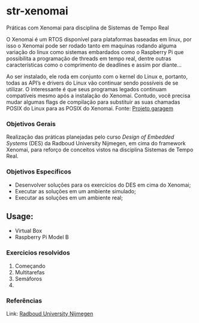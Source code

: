 # str-xenomai
Práticas com Xenomai para disciplina de Sistemas de Tempo Real

O Xenomai é um RTOS disponível para plataformas baseadas em linux, por isso o Xenomai pode ser rodado tanto em maquinas rodando alguma variação do linux como sistemas embardados como o Raspberry Pi que possibilita a programação de threads em tempo real, dentre outras características como o comprimento de deadlines e assim por diante…

Ao ser instalado, ele roda em conjunto com o kernel do Linux e, portanto, todas as API’s e drivers do Linux vão continuar sendo possíveis de se utilizar. O interessante é que seus programas legados continuam compatíveis mesmo após a instalação do Xenomai. Contudo, você precisa mudar algumas flags de compilação para substituir as suas chamadas POSIX do Linux para as POSIX do Xenomai. Fonte: [Projeto garagem](https://projetogaragem.wordpress.com/2015/11/22/emulando-xenomai-rtos/)

### Objetivos Gerais
Realização das práticas planejadas pelo curso _Design of Embedded Systems_ (DES) da Radboud University Nijmegen, em cima do framework Xenomai, para reforço de conceitos vistos na disciplina Sistemas de Tempo Real.

### Objetivos Específicos
- Desenvolver soluções para os exercícios do DES em cima do Xenomai;
- Executar as soluções em um ambiente simulado;
- Executar as soluções em um ambiente real;

## Usage:
- Virtual Box
- Raspberry Pi Model B  

### Exercicios resolvidos
1. Começando
2. Multitarefas
3. Semáforos
4. 

### Referências
Link: [Radboud University Nijmegen](http://www.cs.ru.nl/lab/xenomai/)
